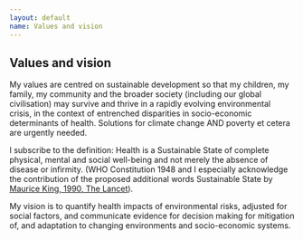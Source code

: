 ```yaml
---
layout: default
name: Values and vision
---
```


## Values and vision

My values are centred on sustainable development so that my children, my family, my community and the broader society (including our global civilisation) may survive and thrive in a rapidly evolving environmental crisis, in the context of entrenched disparities in socio-economic determinants of health. Solutions for climate change AND poverty et cetera are urgently needed.

I subscribe to the definition: Health is a Sustainable State of complete physical, mental and social well-being and not merely the absence of disease or infirmity. (WHO Constitution 1948 and I especially acknowledge the contribution of the proposed additional words Sustainable State by [Maurice King, 1990, The Lancet](https://pubmed.ncbi.nlm.nih.gov/1975859/)).

My vision is to quantify health impacts of environmental risks, adjusted for social factors, and communicate evidence for decision making for mitigation of, and adaptation to changing environments and socio-economic systems.    
